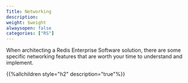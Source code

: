 ```yaml
---
Title: Networking
description:
weight: $weight
alwaysopen: false
categories: ["RS"]
---
```

When architecting a Redis Enterprise Software solution, there are some
specific networking features that are worth your time to understand and
implement.

{{%allchildren style="h2" description="true"%}}
